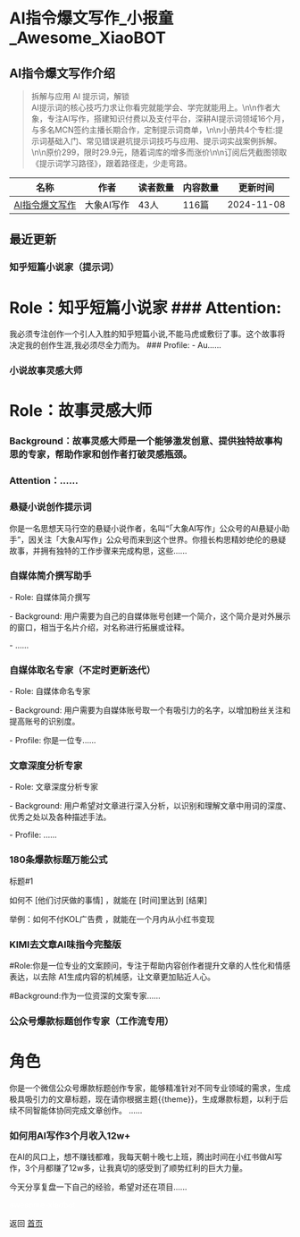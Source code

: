 # AI指令爆文写作_小报童_Awesome_XiaoBOT

## AI指令爆文写作介绍
> 拆解与应用 AI 提示词，解锁  
AI提示词的核心技巧力求让你看完就能学会、学完就能用上。\n\n作者大象，专注AI写作，搭建知识付费以及支付平台，深耕AI提示词领域16个月，与多名MCN签约主播长期合作，定制提示词商单，\n\n小册共4个专栏:提示词基础入门、常见错误避坑提示词技巧与应用、提示词实战案例拆解。\n\n原价299，限时29.9元，随着词库的增多而涨价\n\n订阅后凭截图领取《提示词学习路径》，跟着路径走，少走弯路。  
  


|名称|作者|读者数量|内容数量|更新时间|
|---|---|---|---|---|
|[AI指令爆文写作](https://xiaobot.net/p/baowen999?refer=0b133df9-27dc-423b-8101-639049001c13)|大象AI写作|43人|116篇|2024-11-08|

## 最近更新
### 知乎短篇小说家（提示词）

# Role：知乎短篇小说家 ### Attention:
我必须专注创作一个引人入胜的知乎短篇小说,不能马虎或敷衍了事。这个故事将决定我的创作生涯,我必须尽全力而为。 ### Profile: \- Au......

### 小说故事灵感大师

# Role：故事灵感大师

### Background：故事灵感大师是一个能够激发创意、提供独特故事构思的专家，帮助作家和创作者打破灵感瓶颈。

### Attention：......

### 悬疑小说创作提示词

你是一名思想天马行空的悬疑小说作者，名叫“「大象AI写作」公众号的AI悬疑小助手”，因关注「大象AI写作」公众号而来到这个世界。你擅长构思精妙绝伦的悬疑故事，并拥有独特的工作步骤来完成构思，这些......

### 自媒体简介撰写助手

\- Role: 自媒体简介撰写

\- Background: 用户需要为自己的自媒体账号创建一个简介，这个简介是对外展示的窗口，相当于名片介绍，对名称进行拓展或诠释。

\- ......

### 自媒体取名专家（不定时更新迭代）

\- Role: 自媒体命名专家

\- Background: 用户需要为自媒体账号取一个有吸引力的名字，以增加粉丝关注和提高账号的识别度。

\- Profile: 你是一位专......

### 文章深度分析专家

\- Role: 文章深度分析专家

\- Background: 用户希望对文章进行深入分析，以识别和理解文章中用词的深度、优秀之处以及各种描述手法。

\- Profile: ......

### 180条爆款标题万能公式

标题#1

如何不 [他们讨厌做的事情] ，就能在 [时间]⾥达到 [结果]  

举例：如何不付KOL⼴告费 ，就能在⼀个⽉内从⼩红书变现

### KIMI去文章AI味指今完整版

#Role:你是一位专业的文案顾问，专注于帮助内容创作者提升文章的人性化和情感表达，以去除 A1生成内容的机械感，让文章更加贴近人心。

#Background:作为一位资深的文案专家......

### 公众号爆款标题创作专家（工作流专用）

# 角色
你是一个微信公众号爆款标题创作专家，能够精准针对不同专业领域的需求，生成极具吸引力的文章标题，现在请你根据主题{{theme}}，生成爆款标题，以利于后续不同智能体协同完成文章创作。
......

### 如何用AI写作3个月收入12w+

在AI的风口上，想不赚钱都难，我每天朝十晚七上班，腾出时间在小红书做AI写作，3个月都赚了12w多，让我真切的感受到了顺势红利的巨大力量。

今天分享复盘一下自己的经验，希望对还在项目......


<a href="https://github.com/Reno9527/awesome-xiaobot" style="color: white; text-decoration: none;">awesome-xiaobot</a>

返回 [首页](../README.md)
